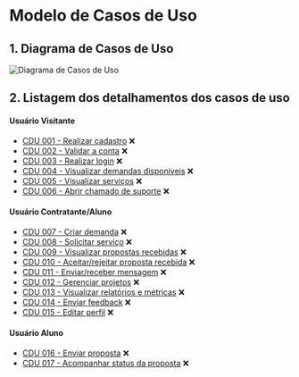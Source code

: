 # Modelo de Casos de Uso

## 1. Diagrama de Casos de Uso

![Diagrama de Casos de Uso](cdu.png)

## 2. Listagem dos detalhamentos dos casos de uso

#### Usuário Visitante

* [CDU 001 - Realizar cadastro](cdu-001/cdu-001.md) ❌
* [CDU 002 - Validar a conta](cdu-002/cdu-002.md) ❌
* [CDU 003 - Realizar login](cdu-003/cdu-003.md) ❌
* [CDU 004 - Visualizar demandas disponíveis](cdu-004/cdu-004.md) ❌
* [CDU 005 - Visualizar serviços](cdu-005/cdu-005.md) ❌
* [CDU 006 - Abrir chamado de suporte](cdu-006/cdu-006.md) ❌

#### Usuário Contratante/Aluno

* [CDU 007 - Criar demanda](cdu-007/cdu-007.md) ❌
* [CDU 008 - Solicitar serviço](cdu-008/cdu-008.md) ❌
* [CDU 009 - Visualizar propostas recebidas](cdu-009/cdu-009.md) ❌
* [CDU 010 - Aceitar/rejeitar proposta recebida](cdu-010/cdu-010.md) ❌
* [CDU 011 - Enviar/receber mensagem](cdu-011/cdu-011.md) ❌
* [CDU 012 - Gerenciar projetos](cdu-012/cdu-012.md) ❌
* [CDU 013 - Visualizar relatórios e métricas](cdu-013/cdu-013.md) ❌
* [CDU 014 - Enviar feedback](cdu-014/cdu-014.md) ❌
* [CDU 015 - Editar perfil](cdu-015/cdu-015.md) ❌

#### Usuário Aluno

* [CDU 016 - Enviar proposta](cdu-016/cdu-016.md) ❌
* [CDU 017 - Acompanhar status da proposta](cdu-017/cdu-017.md) ❌
